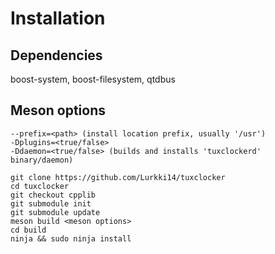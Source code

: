 # Installation

## Dependencies

boost-system, boost-filesystem, qtdbus

## Meson options

```
--prefix=<path> (install location prefix, usually '/usr')
-Dplugins=<true/false>
-Ddaemon=<true/false> (builds and installs 'tuxclockerd' binary/daemon)
```

```
git clone https://github.com/Lurkki14/tuxclocker
cd tuxclocker
git checkout cpplib
git submodule init
git submodule update
meson build <meson options>
cd build
ninja && sudo ninja install
```
